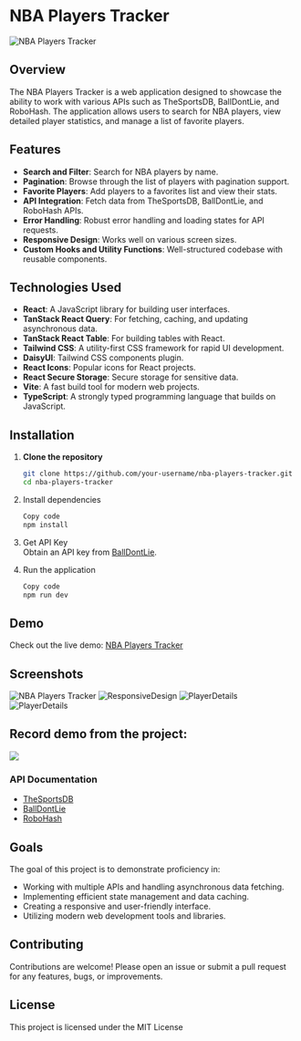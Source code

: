 # NBA Players Tracker

![NBA Players Tracker](docs\FullScreen.png)

## Overview

The NBA Players Tracker is a web application designed to showcase the ability to work with various APIs such as TheSportsDB, BallDontLie, and RoboHash. The application allows users to search for NBA players, view detailed player statistics, and manage a list of favorite players.

## Features

- **Search and Filter**: Search for NBA players by name.
- **Pagination**: Browse through the list of players with pagination support.
- **Favorite Players**: Add players to a favorites list and view their stats.
- **API Integration**: Fetch data from TheSportsDB, BallDontLie, and RoboHash APIs.
- **Error Handling**: Robust error handling and loading states for API requests.
- **Responsive Design**: Works well on various screen sizes.
- **Custom Hooks and Utility Functions**: Well-structured codebase with reusable components.

## Technologies Used

- **React**: A JavaScript library for building user interfaces.
- **TanStack React Query**: For fetching, caching, and updating asynchronous data.
- **TanStack React Table**: For building tables with React.
- **Tailwind CSS**: A utility-first CSS framework for rapid UI development.
- **DaisyUI**: Tailwind CSS components plugin.
- **React Icons**: Popular icons for React projects.
- **React Secure Storage**: Secure storage for sensitive data.
- **Vite**: A fast build tool for modern web projects.
- **TypeScript**: A strongly typed programming language that builds on JavaScript.

## Installation

1. **Clone the repository**

   ```sh
   git clone https://github.com/your-username/nba-players-tracker.git
   cd nba-players-tracker

   ```

2. Install dependencies

   ```sh
   Copy code
   npm install

   ```

3. Get API Key  
   Obtain an API key from [BallDontLie](https://app.balldontlie.io).

4. Run the application
   ```sh
   Copy code
   npm run dev
   ```

## Demo
Check out the live demo: [NBA Players Tracker](https://main--nba-players-tracker.netlify.app)

## Screenshots
![NBA Players Tracker](docs\FullScreen.png)
![ResponsiveDesign](docs\ResponsiveDesign.png)
![PlayerDetails](docs\PlayerDetails.png)
![PlayerDetails](docs\PlayerDetailsRodman.png)

## Record demo from the project:
[<img src="https://play.vidyard.com/LsuJSkjZuShLpaticKVQwS.jpg">](https://share.vidyard.com/watch/LsuJSkjZuShLpaticKVQwS?)


### API Documentation
- [TheSportsDB](https://www.thesportsdb.com/free_sports_api)
- [BallDontLie](https://docs.balldontlie.io/#introduction)
- [RoboHash](https://robohash.org/)

## Goals
The goal of this project is to demonstrate proficiency in:
- Working with multiple APIs and handling asynchronous data fetching.
- Implementing efficient state management and data caching.
- Creating a responsive and user-friendly interface.
- Utilizing modern web development tools and libraries.

## Contributing
Contributions are welcome! Please open an issue or submit a pull request for any features, bugs, or improvements.

## License
This project is licensed under the MIT License

